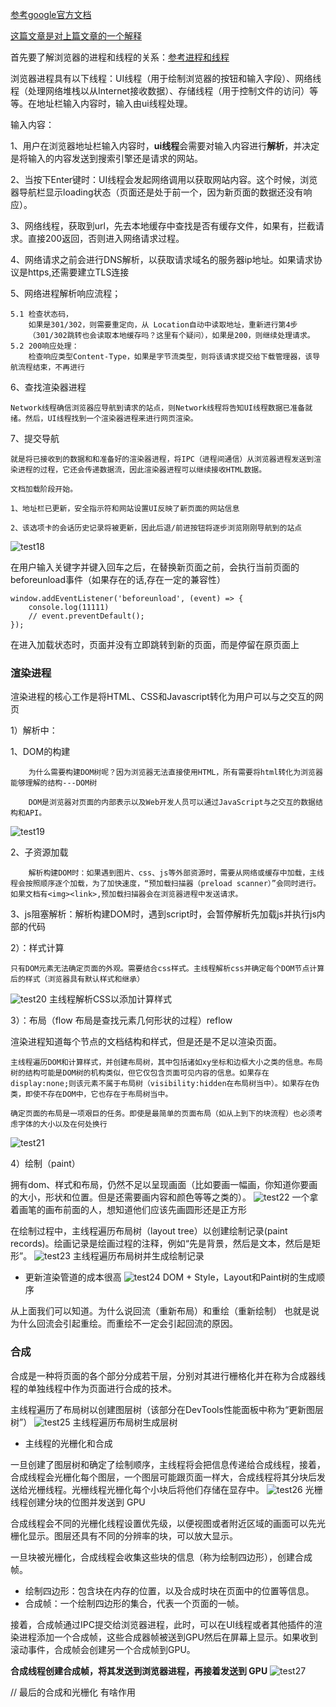 [参考google官方文档](https://developers.google.com/web/updates/2018/09/inside-browser-part2)

[这篇文章是对上篇文章的一个解释](https://juejin.im/post/6844903782128566286)

首先要了解浏览器的进程和线程的关系：[参考进程和线程](./ThreadsAndProcesses.md)

浏览器进程具有以下线程：UI线程（用于绘制浏览器的按钮和输入字段）、网络线程（处理网络堆栈以从Internet接收数据）、存储线程（用于控制文件的访问）等等。在地址栏输入内容时，输入由ui线程处理。

输入内容：

1、用户在浏览器地址栏输入内容时，**ui线程**会需要对输入内容进行**解析**，并决定是将输入的内容发送到搜索引擎还是请求的网站。

2、当按下Enter键时：UI线程会发起网络调用以获取网站内容。这个时候，浏览器导航栏显示loading状态（页面还是处于前一个，因为新页面的数据还没有响应）。

3、网络线程，获取到url，先去本地缓存中查找是否有缓存文件，如果有，拦截请求。直接200返回，否则进入网络请求过程。

4、网络请求之前会进行DNS解析，以获取请求域名的服务器ip地址。如果请求协议是https,还需要建立TLS连接

5、网络进程解析响应流程；

    5.1 检查状态码，
        如果是301/302，则需要重定向，从 Location自动中读取地址，重新进行第4步
        （301/302跳转也会读取本地缓存吗？这里有个疑问），如果是200，则继续处理请求。
    5.2 200响应处理：
        检查响应类型Content-Type，如果是字节流类型，则将该请求提交给下载管理器，该导航流程结束，不再进行
6、查找渲染器进程
    
    Network线程确信浏览器应导航到请求的站点，则Network线程将告知UI线程数据已准备就绪。然后，UI线程找到一个渲染器进程来进行网页渲染。

7、提交导航

    就是将已接收到的数据和和准备好的渲染器进程，将IPC（进程间通信）从浏览器进程发送到渲染进程的过程，它还会传递数据流，因此渲染器进程可以继续接收HTML数据。

    文档加载阶段开始。

    1、地址栏已更新，安全指示符和网站设置UI反映了新页面的网站信息

    2、该选项卡的会话历史记录将被更新，因此后退/前进按钮将逐步浏览刚刚导航到的站点

![test18](./images/test18.png)

在用户输入关键字并键入回车之后，在替换新页面之前，会执行当前页面的beforeunload事件（如果存在的话,存在一定的兼容性）
```
window.addEventListener('beforeunload', (event) => {
    console.log(11111)
    // event.preventDefault();
});
```

在进入加载状态时，页面并没有立即跳转到新的页面，而是停留在原页面上

### 渲染进程

渲染进程的核心工作是将HTML、CSS和Javascript转化为用户可以与之交互的网页

1）解析中：

1、DOM的构建
```
    为什么需要构建DOM树呢？因为浏览器无法直接使用HTML，所有需要将html转化为浏览器能够理解的结构---DOM树

    DOM是浏览器对页面的内部表示以及Web开发人员可以通过JavaScript与之交互的数据结构和API。
```
![test19](./images/test19.png)

2、子资源加载
```
    解析构建DOM时：如果遇到图片、css、js等外部资源时，需要从网络或缓存中加载，主线程会按照顺序逐个加载，为了加快速度，“预加载扫描器（preload scanner）”会同时进行。如果文档有<img><link>,预加载扫描器会在浏览器进程中发送请求。
```
3、js阻塞解析：解析构建DOM时，遇到script时，会暂停解析先加载js并执行js内部的代码


2）：样式计算

    只有DOM元素无法确定页面的外观。需要结合css样式。主线程解析css并确定每个DOM节点计算后的样式（浏览器具有默认样式和继承）
![test20](./images/test20.png)
主线程解析CSS以添加计算样式

3）：布局（flow 布局是查找元素几何形状的过程）reflow

渲染进程知道每个节点的文档结构和样式，但是还是不足以渲染页面。

```
主线程遍历DOM和计算样式，并创建布局树，其中包括诸如xy坐标和边框大小之类的信息。布局树的结构可能是DOM树的机构类似，但它仅包含页面可见内容的信息。如果存在display:none;则该元素不属于布局树（visibility:hidden在布局树当中）。如果存在伪类，即使不存在DOM中，它也存在于布局树当中。

确定页面的布局是一项艰巨的任务。即使是最简单的页面布局（如从上到下的块流程）也必须考虑字体的大小以及在何处换行
```
![test21](./images/test21.png)

4）绘制（paint）

拥有dom、样式和布局，仍然不足以呈现画面（比如要画一幅画，你知道你要画的大小，形状和位置。但是还需要画内容和颜色等等之类的）。
![test22](./images/test22.png)
一个拿着画笔的画布前面的人，想知道他们应该先画圆形还是正方形

在绘制过程中，主线程遍历布局树（layout tree）以创建绘制记录(paint records)。绘画记录是绘画过程的注释，例如“先是背景，然后是文本，然后是矩形”。
![test23](./images/test23.png)
主线程遍历布局树并生成绘制记录

* 更新渲染管道的成本很高
![test24](./images/test24.png)
DOM + Style，Layout和Paint树的生成顺序

从上面我们可以知道。为什么说回流（重新布局）和重绘（重新绘制）
也就是说为什么回流会引起重绘。而重绘不一定会引起回流的原因。

### 合成

合成是一种将页面的各个部分分成若干层，分别对其进行栅格化并在称为合成器线程的单独线程中作为页面进行合成的技术。

主线程遍历了布局树以创建图层树（该部分在DevTools性能面板中称为“更新图层树”）
![test25](./images/test25.png)
主线程遍历布局树生成层树

* 主线程的光栅化和合成

一旦创建了图层树和确定了绘制顺序，主线程将会把信息传递给合成线程，接着，合成线程会光栅化每个图层，一个图层可能跟页面一样大，合成线程将其分块后发送给光栅线程。光栅线程光栅化每个小块后将他们存储在显存中。
![test26](./images/test26.png)
光栅线程创建分块的位图并发送到 GPU

合成线程会不同的光栅化线程设置优先级，以便视图或者附近区域的画面可以先光栅化显示。图层还具有不同的分辨率的块，可以放大显示。

一旦块被光栅化，合成线程会收集这些块的信息（称为绘制四边形），创建合成帧。
* 绘制四边形：包含块在内存的位置，以及合成时块在页面中的位置等信息。
* 合成帧：一个绘制四边形的集合，代表一个页面的一帧。

接着，合成帧通过IPC提交给浏览器进程，此时，可以在UI线程或者其他插件的渲染进程添加一个合成帧，这些合成器帧被送到GPU然后在屏幕上显示。如果收到滚动事件，合成帧会创建另一个合成帧到GPU。

**合成线程创建合成帧，将其发送到浏览器进程，再接着发送到 GPU**
![test27](./images/test27.png)


// 最后的合成和光栅化 有啥作用